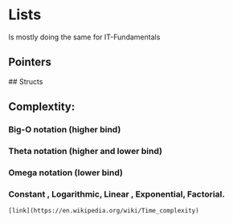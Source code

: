 # Lists

Is mostly doing the same for IT-Fundamentals

## Pointers

## Structs

## Complextity:

### Big-O notation (higher bind)

### Theta notation (higher and lower bind)

### Omega notation (lower bind)

### Constant , Logarithmic, Linear , Exponential, Factorial.

    [link](https://en.wikipedia.org/wiki/Time_complexity)

